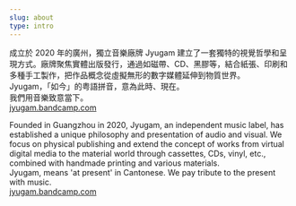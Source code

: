 ```yaml
---
slug: about
type: intro
---
```


成立於 2020 年的廣州，獨立音樂廠牌 Jyugam 建立了一套獨特的視覺哲學和呈現方式。廠牌聚焦實體出版發行，通過如磁帶、CD、黑膠等，結合紙張、印刷和多種手工製作，把作品概念從虛擬無形的數字媒體延伸到物質世界。<br>
Jyugam，「如今」的粤語拼音，意為此時、現在。<br>
我們用音樂致意當下。<br>
[jyugam.bandcamp.com](https://jyugam.bandcamp.com/)




<!-- <a href="mailto:fredmamono@gmail.com">fredmamono@gmail.com</a>&nbsp;&nbsp;↓&nbsp;&nbsp;<a href="https://bitmobcc.oss-cn-shenzhen.aliyuncs.com/maf/download/CV_and_Portfolio_of_maf_CN_EN.zip">download.cv</a> -->

<!-- lang -->

Founded in Guangzhou in 2020, Jyugam, an independent music label, has established a unique philosophy and presentation of audio and visual. We focus on physical publishing and extend the concept of works from virtual digital media to the material world through cassettes, CDs, vinyl, etc., combined with handmade printing and various materials.<br>
Jyugam, means 'at present' in Cantonese. 
We pay tribute to the present with music.<br>
[jyugam.bandcamp.com](https://jyugam.bandcamp.com/)


